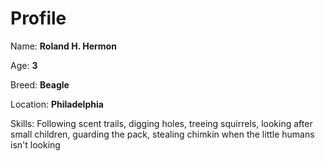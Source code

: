 # Profile

Name: **Roland H. Hermon**

Age: **3**

Breed: **Beagle**

Location: **Philadelphia**

Skills: Following scent trails, digging holes, treeing 
squirrels, looking after small children, guarding the pack, 
stealing chimkin when the little humans isn't looking
